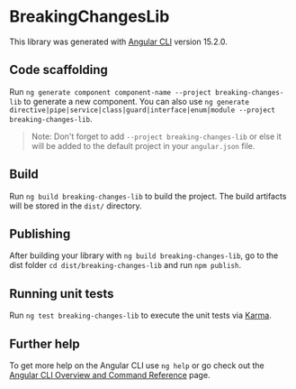 # BreakingChangesLib

This library was generated with [Angular CLI](https://github.com/angular/angular-cli) version 15.2.0.

## Code scaffolding

Run `ng generate component component-name --project breaking-changes-lib` to generate a new component. You can also use `ng generate directive|pipe|service|class|guard|interface|enum|module --project breaking-changes-lib`.
> Note: Don't forget to add `--project breaking-changes-lib` or else it will be added to the default project in your `angular.json` file. 

## Build

Run `ng build breaking-changes-lib` to build the project. The build artifacts will be stored in the `dist/` directory.

## Publishing

After building your library with `ng build breaking-changes-lib`, go to the dist folder `cd dist/breaking-changes-lib` and run `npm publish`.

## Running unit tests

Run `ng test breaking-changes-lib` to execute the unit tests via [Karma](https://karma-runner.github.io).

## Further help

To get more help on the Angular CLI use `ng help` or go check out the [Angular CLI Overview and Command Reference](https://angular.io/cli) page.
